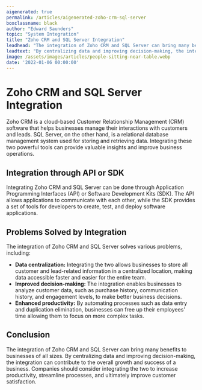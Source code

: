 ```yaml
---
aigenerated: true
permalink: /articles/aigenerated-zoho-crm-sql-server
boxclassname: black
author: "Edward Saunders"
topic: "System Integration"
title: "Zoho CRM and SQL Server Integration"
leadhead: "The integration of Zoho CRM and SQL Server can bring many benefits to businesses of all sizes"
leadtext: "By centralizing data and improving decision-making, the integration can contribute to the overall growth and success of a business. Companies should consider integrating the two to increase productivity, streamline processes, and ultimately improve customer satisfaction."
image: /assets/images/articles/people-sitting-near-table.webp
date: '2022-01-06 00:00:00'
---
```

<div class="arttext"><h1>Zoho CRM and SQL Server Integration</h1> 
<p>Zoho CRM is a cloud-based Customer Relationship Management (CRM) software that helps businesses manage their interactions with customers and leads. SQL Server, on the other hand, is a relational database management system used for storing and retrieving data. Integrating these two powerful tools can provide valuable insights and improve business operations.</p> 

<h2>Integration through API or SDK</h2> 
<p>Integrating Zoho CRM and SQL Server can be done through Application Programming Interfaces (API) or Software Development Kits (SDK). The API allows applications to communicate with each other, while the SDK provides a set of tools for developers to create, test, and deploy software applications. </p> 

<h2>Problems Solved by Integration</h2> 
<p>The integration of Zoho CRM and SQL Server solves various problems, including:</p> 
<ul> 
<li><strong>Data centralization:</strong> Integrating the two allows businesses to store all customer and lead-related information in a centralized location, making data accessible faster and easier for the entire team.</li> 
<li><strong>Improved decision-making:</strong> The integration enables businesses to analyze customer data, such as purchase history, communication history, and engagement levels, to make better business decisions.</li> 
<li><strong>Enhanced productivity:</strong> By automating processes such as data entry and duplication elimination, businesses can free up their employees' time allowing them to focus on more complex tasks.</li> 
</ul> 

<h2>Conclusion</h2> 
<p>The integration of Zoho CRM and SQL Server can bring many benefits to businesses of all sizes. By centralizing data and improving decision-making, the integration can contribute to the overall growth and success of a business. Companies should consider integrating the two to increase productivity, streamline processes, and ultimately improve customer satisfaction.</p> 
</div>